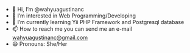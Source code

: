 - 👋 Hi, I’m @wahyuagustinanc
- 👀 I’m interested in Web Programming/Developing
- 🌱 I’m currently learning Yii PHP Framework and Postgresql database
- 📫 How to reach me you can send me an e-mail wahyuagustinanc@gmail.com
- 😄 Pronouns: She/Her

<!---
wahyuagustinanc/wahyuagustinanc is a ✨ special ✨ repository because its `README.md` (this file) appears on your GitHub profile.
You can click the Preview link to take a look at your changes.
--->
